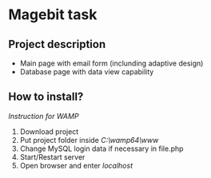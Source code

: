 # Magebit task

## Project description
* Main page with email form (inclunding adaptive design)
* Database page with data view capability

## How to install?
*Instruction for WAMP*
1. Download project 
2. Put project folder inside  *C:\wamp64\www*
3. Change MySQL login data if necessary in file.php
4. Start/Restart server
5. Open browser and enter *localhost*
